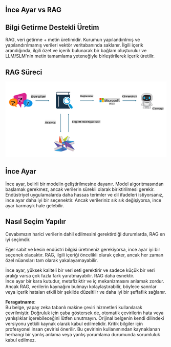## İnce Ayar vs RAG

## Bilgi Getirme Destekli Üretim

RAG, veri getirme + metin üretimidir. Kurumun yapılandırılmış ve yapılandırılmamış verileri vektör veritabanında saklanır. İlgili içerik arandığında, ilgili özet ve içerik bulunarak bir bağlam oluşturulur ve LLM/SLM'nin metin tamamlama yeteneğiyle birleştirilerek içerik üretilir.

## RAG Süreci
![FinetuningvsRAG](../../../../translated_images/rag.36e7cb856f120334d577fde60c6a5d7c5eecae255dac387669303d30b4b3efa4.tr.png)

## İnce Ayar
İnce ayar, belirli bir modelin geliştirilmesine dayanır. Model algoritmasından başlamak gerekmez, ancak verilerin sürekli olarak biriktirilmesi gerekir. Endüstriyel uygulamalarda daha hassas terimler ve dil ifadeleri istiyorsanız, ince ayar daha iyi bir seçenektir. Ancak verileriniz sık sık değişiyorsa, ince ayar karmaşık hale gelebilir.

## Nasıl Seçim Yapılır
Cevabımızın harici verilerin dahil edilmesini gerektirdiği durumlarda, RAG en iyi seçimdir.

Eğer sabit ve kesin endüstri bilgisi üretmeniz gerekiyorsa, ince ayar iyi bir seçenek olacaktır. RAG, ilgili içeriği öncelikli olarak çeker, ancak her zaman özel nüansları tam olarak yakalayamayabilir.

İnce ayar, yüksek kaliteli bir veri seti gerektirir ve sadece küçük bir veri aralığı varsa çok fazla fark yaratmayabilir. RAG daha esnektir.  
İnce ayar bir kara kutudur, metafiziktir ve iç mekanizmasını anlamak zordur. Ancak RAG, verilerin kaynağını bulmayı kolaylaştırabilir, böylece sanrılar veya içerik hataları etkili bir şekilde düzeltilir ve daha iyi bir şeffaflık sağlanır.

**Feragatname**:  
Bu belge, yapay zeka tabanlı makine çeviri hizmetleri kullanılarak çevrilmiştir. Doğruluk için çaba göstersek de, otomatik çevirilerin hata veya yanlışlıklar içerebileceğini lütfen unutmayın. Orijinal belgenin kendi dilindeki versiyonu yetkili kaynak olarak kabul edilmelidir. Kritik bilgiler için profesyonel insan çevirisi önerilir. Bu çevirinin kullanımından kaynaklanan herhangi bir yanlış anlama veya yanlış yorumlama durumunda sorumluluk kabul edilmez.